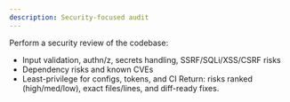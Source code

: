 ```yaml
---
description: Security-focused audit
---
```

Perform a security review of the codebase:
- Input validation, authn/z, secrets handling, SSRF/SQLi/XSS/CSRF risks
- Dependency risks and known CVEs
- Least-privilege for configs, tokens, and CI
Return: risks ranked (high/med/low), exact files/lines, and diff-ready fixes.